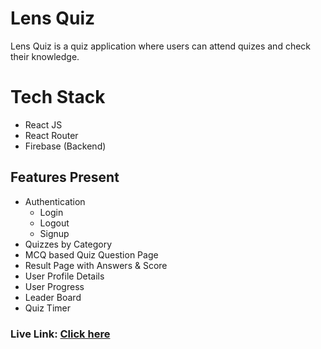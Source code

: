 # Lens Quiz

Lens Quiz is a quiz application where users can attend quizes and check their knowledge.

# Tech Stack

- React JS
- React Router
- Firebase (Backend)

## Features Present

- Authentication
  - Login
  - Logout
  - Signup
- Quizzes by Category
- MCQ based Quiz Question Page
- Result Page with Answers & Score
- User Profile Details
- User Progress
- Leader Board
- Quiz Timer

### Live Link: [Click here](https://lens-quiz-git-feat-adding-functionality-devananth.vercel.app/)
